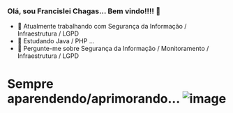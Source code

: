 ### Olá, sou Francislei Chagas... Bem vindo!!!! 👋

<!--
**francis-chagas/francis-chagas** is a ✨ _special_ ✨ repository because its `README.md` (this file) appears on your GitHub profile.

Here are some ideas to get you started:
-->
- 🔭 Atualmente trabalhando com Segurança da Informação / Infraestrutura / LGPD
- 🌱 Estudando Java / PHP ...
- 💬 Pergunte-me sobre Segurança da Informação / Monitoramento / Infraestrutura / LGPD

# Sempre aparendendo/aprimorando... ![image](https://user-images.githubusercontent.com/121836083/222798631-053e1ceb-da8b-422a-8a61-2595e0159301.png) 
